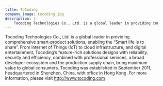 ```yaml
---
title: ToCoding
company_image: tocoding.jpg
description: |-
    Tocoding Technologies Co., Ltd. is a global leader in providing comprehensive smart-product solutions, enabling the “Smart life is to share”.
---
```

Tocoding Technologies Co., Ltd. is a global leader in providing comprehensive smart-product solutions, enabling the “Smart life is to share”. From Internet of Things (IoT) to cloud infrastructure, and digital entertainment, Tocoding’s feature-rich solutions designs with reliability, security and efficiency, combined with professional services, a broad developer ecosystem and the production supply chain, bring maximum value to global consumers. Tocoding was established in September 2011, headquartered in Shenzhen, China, with office in Hong Kong. For more information, please visit http://www.tocoding.com

